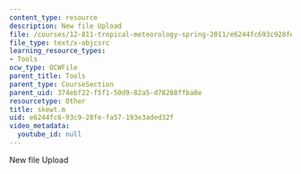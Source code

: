 ```yaml
---
content_type: resource
description: New file Upload
file: /courses/12-811-tropical-meteorology-spring-2011/e6244fc693c928fefa57193e3aded32f_skewt.m
file_type: text/x-objcsrc
learning_resource_types:
- Tools
ocw_type: OCWFile
parent_title: Tools
parent_type: CourseSection
parent_uid: 374ebf22-f5f1-50d9-82a5-d78288ffba8e
resourcetype: Other
title: skewt.m
uid: e6244fc6-93c9-28fe-fa57-193e3aded32f
video_metadata:
  youtube_id: null
---
```

New file Upload